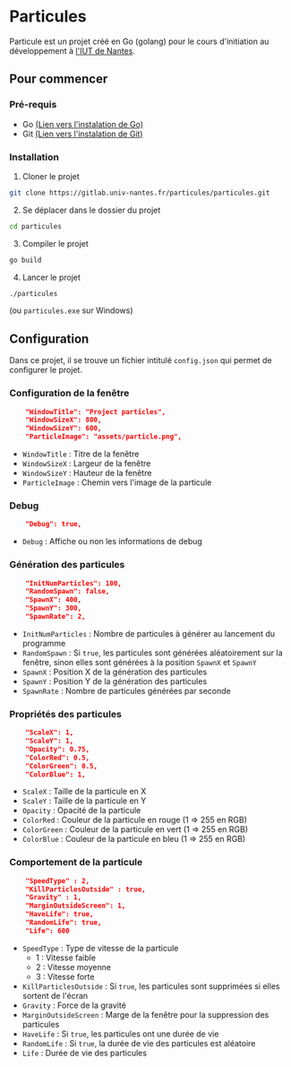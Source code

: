 # Particules
Particule est un projet créé en Go (golang) pour le cours d'initiation au développement à <a href="https://iutnantes.univ-nantes.fr">l'IUT de Nantes</a>.

## Pour commencer
### Pré-requis
- Go <a href="https://go.dev/doc/install">(Lien vers l'instalation de Go)</a>
- Git <a href="https://git-scm.com/book/fr/v2/Démarrage-rapide-Installation-de-Git">(Lien vers l'instalation de Git)</a>

### Installation
1. Cloner le projet
```bash
git clone https://gitlab.univ-nantes.fr/particules/particules.git
```
2. Se déplacer dans le dossier du projet
```bash
cd particules
```
3. Compiler le projet
```bash
go build
```
4. Lancer le projet
```bash
./particules
```
(ou ```particules.exe``` sur Windows)

## Configuration
Dans ce projet, il se trouve un fichier intitulé ```config.json``` qui permet de configurer le projet.

### Configuration de la fenêtre
```json
	"WindowTitle": "Project particles",
	"WindowSizeX": 800,
	"WindowSizeY": 600,
	"ParticleImage": "assets/particle.png",
````
- ```WindowTitle``` : Titre de la fenêtre
- ```WindowSizeX``` : Largeur de la fenêtre
- ```WindowSizeY``` : Hauteur de la fenêtre
- ```ParticleImage``` : Chemin vers l'image de la particule
### Debug
```json
	"Debug": true,
````
- ```Debug``` : Affiche ou non les informations de debug
### Génération des particules
```json
	"InitNumParticles": 100,
	"RandomSpawn": false,
	"SpawnX": 400,
	"SpawnY": 300,
	"SpawnRate": 2,
````
- ```InitNumParticles``` : Nombre de particules à générer au lancement du programme
- ```RandomSpawn``` : Si ```true```, les particules sont générées aléatoirement sur la fenêtre, sinon elles sont générées à la position ```SpawnX``` et ```SpawnY```
- ```SpawnX``` : Position X de la génération des particules
- ```SpawnY``` : Position Y de la génération des particules
- ```SpawnRate``` : Nombre de particules générées par seconde
### Propriétés des particules
```json
	"ScaleX": 1,
	"ScaleY": 1,
	"Opacity": 0.75,
	"ColorRed": 0.5,
	"ColorGreen": 0.5,
	"ColorBlue": 1,
````
- ```ScaleX``` : Taille de la particule en X
- ```ScaleY``` : Taille de la particule en Y
- ```Opacity``` : Opacité de la particule
- ```ColorRed``` : Couleur de la particule en rouge (1 => 255 en RGB)
- ```ColorGreen``` : Couleur de la particule en vert (1 => 255 en RGB)
- ```ColorBlue``` : Couleur de la particule en bleu (1 => 255 en RGB)
### Comportement de la particule 
```json
	"SpeedType" : 2,
	"KillParticlesOutside" : true,
	"Gravity" : 1,
	"MarginOutsideScreen": 1,
	"HaveLife": true,
	"RandomLife": true,
	"Life": 600
````
- ```SpeedType``` : Type de vitesse de la particule
    - 1 : Vitesse faible
    - 2 : Vitesse moyenne
    - 3 : Vitesse forte
- ```KillParticlesOutside``` : Si ```true```, les particules sont supprimées si elles sortent de l'écran
- ```Gravity``` : Force de la gravité
- ```MarginOutsideScreen``` : Marge de la fenêtre pour la suppression des particules
- ```HaveLife``` : Si ```true```, les particules ont une durée de vie
- ```RandomLife``` : Si ```true```, la durée de vie des particules est aléatoire
- ```Life``` : Durée de vie des particules